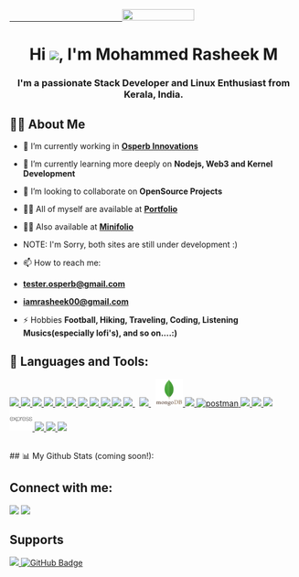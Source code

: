 <a href="#">&nbsp;&nbsp;&nbsp;&nbsp;&nbsp;&nbsp;&nbsp;&nbsp;&nbsp;&nbsp;&nbsp;&nbsp;&nbsp;&nbsp;&nbsp;&nbsp;&nbsp;&nbsp;&nbsp;&nbsp;&nbsp;&nbsp;&nbsp;&nbsp;&nbsp;&nbsp;&nbsp;&nbsp;&nbsp;&nbsp;&nbsp;&nbsp;&nbsp;&nbsp;&nbsp;&nbsp;&nbsp;&nbsp;&nbsp;&nbsp;&nbsp;&nbsp;&nbsp;&nbsp;&nbsp;&nbsp;&nbsp;&nbsp;&nbsp; <img width="50%" src="https://res.cloudinary.com/osperbian/image/upload/v1650269405/myslef_data/mohdrash_idgjcb.png" height="55%"/></a>

<h1 align="center">Hi <img src="https://raw.githubusercontent.com/MartinHeinz/MartinHeinz/master/wave.gif" width="30px">, I'm Mohammed Rasheek M</h1>
<h3 align="center">I'm a passionate Stack Developer and Linux Enthusiast from Kerala, India.</h3>


## 🙋‍♂️ About Me

- 🔭 I’m currently working in **[Osperb Innovations](https://osperb.com)**

- 🌱 I’m currently learning more deeply on **Nodejs, Web3 and Kernel Development**

- 👯 I’m looking to collaborate on **OpenSource Projects**

- 👨‍💻 All of myself are available at **[Portfolio](https://mohdrash.github.io/myself/)**
- 👨‍💻 Also available at **[Minifolio](https://mohdrash.github.io/minifolio/)**
- NOTE: I'm Sorry, both sites are still under development :)

- 📫 How to reach me: 
- **tester.osperb@gmail.com**
- **iamrasheek00@gmail.com**

- ⚡ Hobbies **Football, Hiking, Traveling, Coding, Listening Musics(especially lofi's), and so on....:)**

## 🚀 Languages and Tools:

<p align="left"> 
    <a href="https://moralis.io" target="_blank"> <img src="https://res.cloudinary.com/osperbian/image/upload/v1650266618/myslef_data/moralisWhiteLogo_cropped_fhuro4.png"/> </a>
    <a href="https://reactjs.org" target="_blank"> <img src="https://img.icons8.com/color/48/000000/react-native.png"/> </a>
    <a href="https://nextjs.org" target="_blank"> <img src="https://res.cloudinary.com/osperbian/image/upload/v1650267334/myslef_data/next-js-logo_cropped_vxnmkf.png"/> </a>
    <a href="https://www.debian.org" target="_blank"> <img src="https://img.icons8.com/color/48/debian.png"/> </a>
    <a href="https://archlinux.org" target="_blank"> <img src="https://res.cloudinary.com/osperbian/image/upload/v1650266846/myslef_data/arch_cropped_czfkm0.png"/> </a>
    <a href="https://developer.mozilla.org/en-US/docs/Web/JavaScript" target="_blank"> <img src="https://img.icons8.com/color/48/000000/javascript.png"/> </a> 
    <a href="https://www.w3.org/html/" target="_blank"> <img src="https://img.icons8.com/color/48/000000/html-5.png"/> </a> 
    <a href="https://www.w3schools.com/css/" target="_blank"> <img src="https://img.icons8.com/color/48/000000/css3.png"/> </a> 
    <a href="https://getbootstrap.com" target="_blank"> <img src="https://img.icons8.com/color/48/000000/bootstrap.png"/> </a> 
    <a href="https://www.python.org" target="_blank"> <img src="https://img.icons8.com/color/48/000000/python.png"/> </a> 
    <a style="padding-right:8px;" href="https://nodejs.org" target="_blank"> <img src="https://img.icons8.com/color/48/000000/nodejs.png"/> </a> 
    <a style="padding-right:8px;" href="https://www.mysql.com/" target="_blank"> <img src="https://img.icons8.com/fluent/50/000000/mysql-logo.png"/> </a>
    <a href="https://www.mongodb.com/" target="_blank"> <img src="https://raw.githubusercontent.com/devicons/devicon/master/icons/mongodb/mongodb-original-wordmark.svg" alt="mongodb" width="48" height="48"/> </a> 
    <a href="https://firebase.google.com/" target="_blank"> <img src="https://img.icons8.com/color/48/000000/firebase.png"/> </a> 
    <a href="https://postman.com" target="_blank"> <img src="https://www.vectorlogo.zone/logos/getpostman/getpostman-icon.svg" alt="postman" width="45" height="45"/> </a>   
    <a href="https://git-scm.com/" target="_blank"> <img src="https://img.icons8.com/color/48/000000/git.png"/> </a> 
    <a href="http://www.cplusplus.org" target="_blank"> <img src="https://img.icons8.com/color/48/c-plus-plus-logo.png"/> </a> 
    <a href="https://redux.js.org" target="_blank"> <img src="https://img.icons8.com/color/48/000000/redux.png"/> </a>
    <a href="https://expressjs.com" target="_blank"> <img src="https://raw.githubusercontent.com/devicons/devicon/master/icons/express/express-original-wordmark.svg" alt="express" width="40" height="40"/> </a>
    <a href="https://www.postgresql.org" target="_blank"> <img src="https://res.cloudinary.com/osperbian/image/upload/v1650267998/myslef_data/postgress_cropped_erbusl.png"/> </a>
    <a href="https://soliditylang.org" target="_blank"> <img src="https://img.icons8.com/ios-filled/48/solidity.png"/> </a>
    <a href="https://hardhat.org" target="_blank"> <img src="https://hardhat.org/assets/img/Hardhat-logo.843bc822.svg"/> </a>
</p>

<!-- [![React Badge](https://img.shields.io/badge/-React-61DBFB?style=for-the-badge&labelColor=black&logo=react&logoColor=61DBFB)](#)  [![Javascript Badge](https://img.shields.io/badge/-Javascript-F0DB4F?style=for-the-badge&labelColor=black&logo=javascript&logoColor=F0DB4F)](#) [![Typescript Badge](https://img.shields.io/badge/-Typescript-007acc?style=for-the-badge&labelColor=black&logo=typescript&logoColor=007acc)](#) [![Nodejs Badge](https://img.shields.io/badge/-Nodejs-3C873A?style=for-the-badge&labelColor=black&logo=node.js&logoColor=3C873A)](#) [![GraphQL Badge](https://img.shields.io/badge/-GraphQl-e535ab?style=for-the-badge&labelColor=black&logo=node.js&logoColor=e535ab)](#) -->
<br/>
## 📊 My Github Stats (coming soon!):
<!-- <p align="center">
    <a href="https://github.com/SubhamRaoniar28/github-readme-streak-stats">
        <img title="🔥 Get streak stats for your profile at git.io/streak-stats" alt="Subham Raoniar's streak" src="https://github-readme-streak-stats.herokuapp.com/?user=SubhamRaoniar28&theme=black-ice&hide_border=true&stroke=0000&background=060A0CD0"/>
    </a>
</p>

## 📊 My Github Stats

  <br/>
    <a href="https://github.com/SubhamRaoniar28/github-readme-stats"><img alt="Subham Raoniar's Github Stats" src="https://github-readme-stats.vercel.app/api?username=SubhamRaoniar28&show_icons=true&count_private=true&theme=react&hide_border=true&bg_color=0D1117" /></a>
  <a href="https://github.com/SubhamRaoniar28/github-readme-stats"><img alt="Subham Raoniar's Top Languages" src="https://github-readme-stats.vercel.app/api/top-langs/?username=SubhamRaoniar28&langs_count=8&count_private=true&layout=compact&theme=react&hide_border=true&bg_color=0D1117" /></a>
  <br/>
  <b>Note:</b> Top languages is only a metric of the languages my public code consists of and doesn't reflect experience or skill level.


<br/>
<br/>

<a href="https://github.com/SubhamRaoniar28/github-readme-activity-graph"><img alt="Subham Raoniar's Activity Graph" src="https://activity-graph.herokuapp.com/graph?username=SubhamRaoniar28&bg_color=0D1117&color=5BCDEC&line=5BCDEC&point=FFFFFF&hide_border=true" /></a>

<br/>
<br/> -->

## Connect with me:
<p align="left">

<a href = "https://in.linkedin.com/in/mohammed-rasheek-m-4358b8191"><img src="https://img.icons8.com/fluent/48/000000/linkedin.png"/></a>
<a href = "https://www.instagram.com/m__rshk/"><img src="https://img.icons8.com/fluent/48/000000/instagram-new.png"/></a>

</p>

## Supports
<a href="https://github.com/Meghna-DAS/github-profile-views-counter">
    <img src="https://komarev.com/ghpvc/?username=mohdrash">
</a>
<a href="https://github.com/mohdrash?tab=followers"><img src="https://img.shields.io/github/followers/mohdrash?label=Followers&style=social" alt="GitHub Badge"></a>
